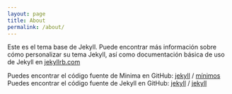 ```yaml
---
layout: page
title: About
permalink: /about/
---
```


Este es el tema base de Jekyll. Puede encontrar más información sobre cómo personalizar su tema Jekyll, así como documentación básica de uso de Jekyll en [jekyllrb.com](https://jekyllrb.com/)

Puedes encontrar el código fuente de Minima en GitHub:
[jekyll][organización-jekyll] /
[mínimos](https://github.com/jekyll/minima)
Puedes encontrar el código fuente de Jekyll en GitHub:
[jekyll][organización-jekyll] /
[jekyll](https://github.com/jekyll/jekyll)


[organización-jekyll]: https://github.com/jekyll
